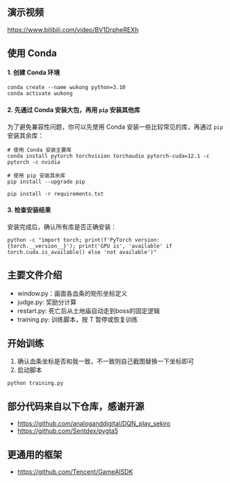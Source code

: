 ## 演示视频
https://www.bilibili.com/video/BV1DrpheREXh




## 使用 Conda

#### 1. 创建 Conda 环境
```shell
conda create --name wukong python=3.10
conda activate wukong
```

#### 2. 先通过 Conda 安装大包，再用 `pip` 安装其他库
为了避免兼容性问题，你可以先使用 Conda 安装一些比较常见的库，再通过 `pip` 安装其余库：

```shell
# 使用 Conda 安装主要库
conda install pytorch torchvision torchaudio pytorch-cuda=12.1 -c pytorch -c nvidia

# 使用 pip 安装其余库
pip install --upgrade pip

pip install -r requirements.txt

```

#### 3. 检查安装结果
安装完成后，确认所有库是否正确安装：

```shell
python -c "import torch; print(f'PyTorch version: {torch.__version__}'); print('GPU is', 'available' if torch.cuda.is_available() else 'not available')"

```



## 主要文件介绍
- window.py：画面各血条的矩形坐标定义
- judge.py: 奖励分计算
- restart.py: 死亡后从土地庙自动走到boss的固定逻辑
- training.py: 训练脚本，按 T 暂停或恢复训练

## 开始训练
1. 确认血条坐标是否和我一致，不一致则自己截图替换一下坐标即可
2. 启动脚本
```
python training.py
```

## 部分代码来自以下仓库，感谢开源
- https://github.com/analoganddigital/DQN_play_sekiro
- https://github.com/Sentdex/pygta5

## 更通用的框架
- https://github.com/Tencent/GameAISDK